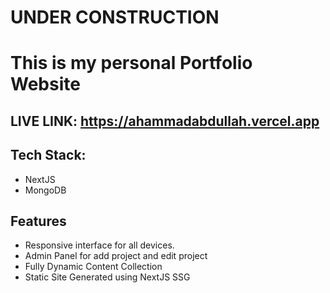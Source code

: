 # UNDER CONSTRUCTION

# This is my personal Portfolio Website

## LIVE LINK: https://ahammadabdullah.vercel.app

## Tech Stack:

- NextJS
- MongoDB

## Features

- Responsive interface for all devices.
- Admin Panel for add project and edit project
- Fully Dynamic Content Collection
- Static Site Generated using NextJS SSG